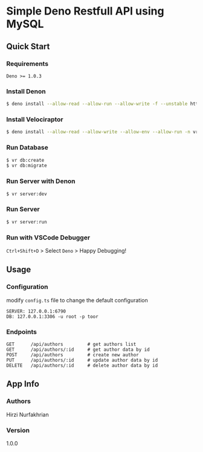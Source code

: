 # Simple Deno Restfull API using MySQL

## Quick Start

### Requirements
```
Deno >= 1.0.3
```

### Install Denon
```sh
$ deno install --allow-read --allow-run --allow-write -f --unstable https://deno.land/x/denon/denon.ts
```

### Install Velociraptor

```sh
$ deno install --allow-read --allow-write --allow-env --allow-run -n vr https://deno.land/x/velociraptor/cli.ts
```

### Run Database

```sh
$ vr db:create
$ vr db:migrate
```

### Run Server with Denon
```sh
$ vr server:dev
```

### Run Server
```sh
$ vr server:run
```

### Run with VSCode Debugger
`Ctrl+Shift+D` > Select `Deno` > Happy Debugging!

## Usage

### Configuration
modify `config.ts` file to change the default configuration
```
SERVER: 127.0.0.1:6790
DB: 127.0.0.1:3306 -u root -p toor
```

### Endpoints
```
GET      /api/authors         # get authors list
GET      /api/authors/:id     # get author data by id
POST     /api/authors         # create new author
PUT      /api/authors/:id     # update author data by id
DELETE   /api/authors/:id     # delete author data by id
```

## App Info

### Authors

Hirzi Nurfakhrian

### Version

1.0.0